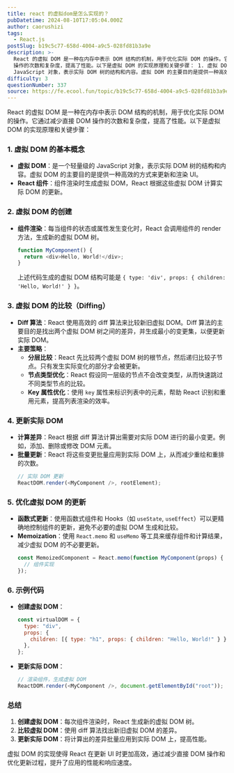 ```yaml
---
title: react 的虚拟dom是怎么实现的？
pubDatetime: 2024-08-10T17:05:04.000Z
author: caorushizi
tags:
  - React.js
postSlug: b19c5c77-658d-4004-a9c5-028fd81b3a9e
description: >-
  React 的虚拟 DOM 是一种在内存中表示 DOM 结构的机制，用于优化实际 DOM 的操作。它通过减少直接 DOM
  操作的次数和复杂度，提高了性能。以下是虚拟 DOM 的实现原理和关键步骤： 1. 虚拟 DOM 的基本概念 虚拟 DOM：是一个轻量级的
  JavaScript 对象，表示实际 DOM 树的结构和内容。虚拟 DOM 的主要目的是提供一种高效的方式来更新和渲染 UI。 React
difficulty: 3
questionNumber: 337
source: https://fe.ecool.fun/topic/b19c5c77-658d-4004-a9c5-028fd81b3a9e
---
```


React 的虚拟 DOM 是一种在内存中表示 DOM 结构的机制，用于优化实际 DOM 的操作。它通过减少直接 DOM 操作的次数和复杂度，提高了性能。以下是虚拟 DOM 的实现原理和关键步骤：

### 1. **虚拟 DOM 的基本概念**

- **虚拟 DOM**：是一个轻量级的 JavaScript 对象，表示实际 DOM 树的结构和内容。虚拟 DOM 的主要目的是提供一种高效的方式来更新和渲染 UI。
- **React 组件**：组件渲染时生成虚拟 DOM，React 根据这些虚拟 DOM 计算实际 DOM 的更新。

### 2. **虚拟 DOM 的创建**

- **组件渲染**：每当组件的状态或属性发生变化时，React 会调用组件的 render 方法，生成新的虚拟 DOM 树。
  ```javascript
  function MyComponent() {
    return <div>Hello, World!</div>;
  }
  ```
  上述代码生成的虚拟 DOM 结构可能是 `{ type: 'div', props: { children: 'Hello, World!' } }`。

### 3. **虚拟 DOM 的比较（Diffing）**

- **Diff 算法**：React 使用高效的 diff 算法来比较新旧虚拟 DOM。Diff 算法的主要目的是找出两个虚拟 DOM 树之间的差异，并生成最小的变更集，以便更新实际 DOM。
- **主要策略**：
  - **分层比较**：React 先比较两个虚拟 DOM 树的根节点，然后递归比较子节点。只有发生实际变化的部分才会被更新。
  - **节点类型优化**：React 假设同一层级的节点不会改变类型，从而快速跳过不同类型节点的比较。
  - **Key 属性优化**：使用 `key` 属性来标识列表中的元素，帮助 React 识别和重用元素，提高列表渲染的效率。

### 4. **更新实际 DOM**

- **计算差异**：React 根据 diff 算法计算出需要对实际 DOM 进行的最小变更。例如，添加、删除或修改 DOM 元素。
- **批量更新**：React 将这些变更批量应用到实际 DOM 上，从而减少重绘和重排的次数。
  ```javascript
  // 实际 DOM 更新
  ReactDOM.render(<MyComponent />, rootElement);
  ```

### 5. **优化虚拟 DOM 的更新**

- **函数式更新**：使用函数式组件和 Hooks（如 `useState`, `useEffect`）可以更精确地控制组件的更新，避免不必要的虚拟 DOM 生成和比较。
- **Memoization**：使用 `React.memo` 和 `useMemo` 等工具来缓存组件和计算结果，减少虚拟 DOM 的不必要更新。
  ```javascript
  const MemoizedComponent = React.memo(function MyComponent(props) {
    // 组件实现
  });
  ```

### 6. **示例代码**

- **创建虚拟 DOM**：

  ```javascript
  const virtualDOM = {
    type: "div",
    props: {
      children: [{ type: "h1", props: { children: "Hello, World!" } }],
    },
  };
  ```

- **更新实际 DOM**：
  ```javascript
  // 渲染组件，生成虚拟 DOM
  ReactDOM.render(<MyComponent />, document.getElementById("root"));
  ```

### 总结

1. **创建虚拟 DOM**：每次组件渲染时，React 生成新的虚拟 DOM 树。
2. **比较虚拟 DOM**：使用 diff 算法找出新旧虚拟 DOM 的差异。
3. **更新实际 DOM**：将计算出的差异批量应用到实际 DOM 上，提高性能。

虚拟 DOM 的实现使得 React 在更新 UI 时更加高效，通过减少直接 DOM 操作和优化更新过程，提升了应用的性能和响应速度。
